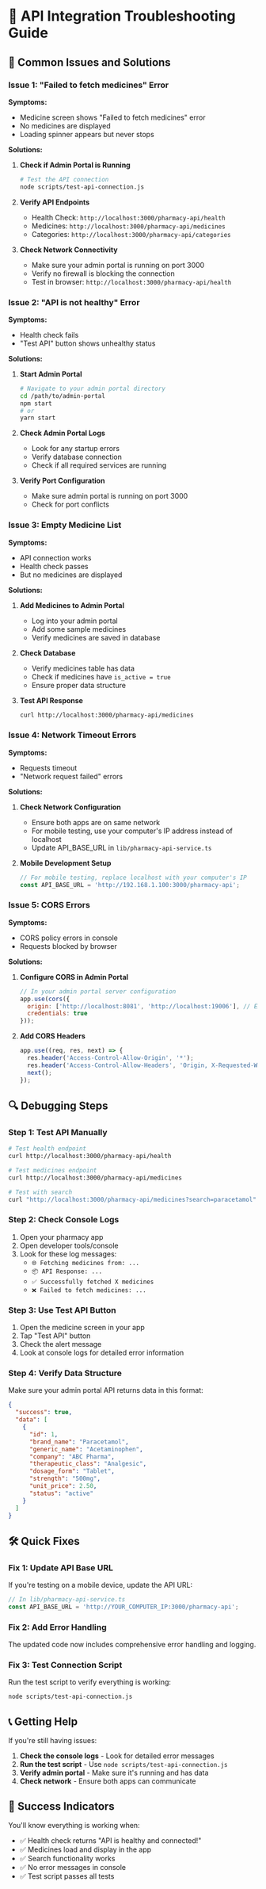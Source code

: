 # 🔧 API Integration Troubleshooting Guide

## 🚨 Common Issues and Solutions

### Issue 1: "Failed to fetch medicines" Error

**Symptoms:**
- Medicine screen shows "Failed to fetch medicines" error
- No medicines are displayed
- Loading spinner appears but never stops

**Solutions:**

1. **Check if Admin Portal is Running**
   ```bash
   # Test the API connection
   node scripts/test-api-connection.js
   ```

2. **Verify API Endpoints**
   - Health Check: `http://localhost:3000/pharmacy-api/health`
   - Medicines: `http://localhost:3000/pharmacy-api/medicines`
   - Categories: `http://localhost:3000/pharmacy-api/categories`

3. **Check Network Connectivity**
   - Make sure your admin portal is running on port 3000
   - Verify no firewall is blocking the connection
   - Test in browser: `http://localhost:3000/pharmacy-api/health`

### Issue 2: "API is not healthy" Error

**Symptoms:**
- Health check fails
- "Test API" button shows unhealthy status

**Solutions:**

1. **Start Admin Portal**
   ```bash
   # Navigate to your admin portal directory
   cd /path/to/admin-portal
   npm start
   # or
   yarn start
   ```

2. **Check Admin Portal Logs**
   - Look for any startup errors
   - Verify database connection
   - Check if all required services are running

3. **Verify Port Configuration**
   - Make sure admin portal is running on port 3000
   - Check for port conflicts

### Issue 3: Empty Medicine List

**Symptoms:**
- API connection works
- Health check passes
- But no medicines are displayed

**Solutions:**

1. **Add Medicines to Admin Portal**
   - Log into your admin portal
   - Add some sample medicines
   - Verify medicines are saved in database

2. **Check Database**
   - Verify medicines table has data
   - Check if medicines have `is_active = true`
   - Ensure proper data structure

3. **Test API Response**
   ```bash
   curl http://localhost:3000/pharmacy-api/medicines
   ```

### Issue 4: Network Timeout Errors

**Symptoms:**
- Requests timeout
- "Network request failed" errors

**Solutions:**

1. **Check Network Configuration**
   - Ensure both apps are on same network
   - For mobile testing, use your computer's IP address instead of localhost
   - Update API_BASE_URL in `lib/pharmacy-api-service.ts`

2. **Mobile Development Setup**
   ```typescript
   // For mobile testing, replace localhost with your computer's IP
   const API_BASE_URL = 'http://192.168.1.100:3000/pharmacy-api';
   ```

### Issue 5: CORS Errors

**Symptoms:**
- CORS policy errors in console
- Requests blocked by browser

**Solutions:**

1. **Configure CORS in Admin Portal**
   ```javascript
   // In your admin portal server configuration
   app.use(cors({
     origin: ['http://localhost:8081', 'http://localhost:19006'], // Expo dev server ports
     credentials: true
   }));
   ```

2. **Add CORS Headers**
   ```javascript
   app.use((req, res, next) => {
     res.header('Access-Control-Allow-Origin', '*');
     res.header('Access-Control-Allow-Headers', 'Origin, X-Requested-With, Content-Type, Accept');
     next();
   });
   ```

## 🔍 Debugging Steps

### Step 1: Test API Manually
```bash
# Test health endpoint
curl http://localhost:3000/pharmacy-api/health

# Test medicines endpoint
curl http://localhost:3000/pharmacy-api/medicines

# Test with search
curl "http://localhost:3000/pharmacy-api/medicines?search=paracetamol"
```

### Step 2: Check Console Logs
1. Open your pharmacy app
2. Open developer tools/console
3. Look for these log messages:
   - `🌐 Fetching medicines from: ...`
   - `📦 API Response: ...`
   - `✅ Successfully fetched X medicines`
   - `❌ Failed to fetch medicines: ...`

### Step 3: Use Test API Button
1. Open the medicine screen in your app
2. Tap "Test API" button
3. Check the alert message
4. Look at console logs for detailed error information

### Step 4: Verify Data Structure
Make sure your admin portal API returns data in this format:
```json
{
  "success": true,
  "data": [
    {
      "id": 1,
      "brand_name": "Paracetamol",
      "generic_name": "Acetaminophen",
      "company": "ABC Pharma",
      "therapeutic_class": "Analgesic",
      "dosage_form": "Tablet",
      "strength": "500mg",
      "unit_price": 2.50,
      "status": "active"
    }
  ]
}
```

## 🛠️ Quick Fixes

### Fix 1: Update API Base URL
If you're testing on a mobile device, update the API URL:
```typescript
// In lib/pharmacy-api-service.ts
const API_BASE_URL = 'http://YOUR_COMPUTER_IP:3000/pharmacy-api';
```

### Fix 2: Add Error Handling
The updated code now includes comprehensive error handling and logging.

### Fix 3: Test Connection Script
Run the test script to verify everything is working:
```bash
node scripts/test-api-connection.js
```

## 📞 Getting Help

If you're still having issues:

1. **Check the console logs** - Look for detailed error messages
2. **Run the test script** - Use `node scripts/test-api-connection.js`
3. **Verify admin portal** - Make sure it's running and has data
4. **Check network** - Ensure both apps can communicate

## 🎯 Success Indicators

You'll know everything is working when:
- ✅ Health check returns "API is healthy and connected!"
- ✅ Medicines load and display in the app
- ✅ Search functionality works
- ✅ No error messages in console
- ✅ Test script passes all tests
